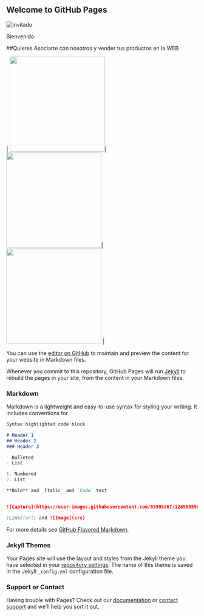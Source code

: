 ## Welcome to GitHub Pages

![invitado](https://user-images.githubusercontent.com/83998267/126918362-6d7e22fc-6934-4d98-bcf9-bb4ab3b49ff7.png)


Bienvenido 

##Quieres Asociarte con nosotros y vender tus productos en la WEB

| <img src="https://user-images.githubusercontent.com/83998267/126918806-35b3b983-3667-4d70-89a0-2a7ba3d8957e.jpg" width="250">|<img src="https://user-images.githubusercontent.com/83998267/126918845-7e2f9230-a192-4ac1-80df-c8d701490fb2.jpg" width="250">| <img src="https://user-images.githubusercontent.com/83998267/126918875-d65b9972-d654-4328-95de-5cae90b171f7.jpg" width="250"> |








You can use the [editor on GitHub](https://github.com/GlmAndresMau09/Software_Libre/edit/gh-pages/index.md) to maintain and preview the content for your website in Markdown files.

Whenever you commit to this repository, GitHub Pages will run [Jekyll](https://jekyllrb.com/) to rebuild the pages in your site, from the content in your Markdown files.

### Markdown

Markdown is a lightweight and easy-to-use syntax for styling your writing. It includes conventions for

```markdown
Syntax highlighted code block

# Header 1
## Header 2
### Header 3

- Bulleted
- List

1. Numbered
2. List

**Bold** and _Italic_ and `Code` text


![Captura](https://user-images.githubusercontent.com/83998267/126908596-9db198d6-cb0f-4b3c-a4b0-d94376b41d7e.PNG)

[Link](url) and ![Image](src)
```

For more details see [GitHub Flavored Markdown](https://guides.github.com/features/mastering-markdown/).

### Jekyll Themes

Your Pages site will use the layout and styles from the Jekyll theme you have selected in your [repository settings](https://github.com/GlmAndresMau09/Software_Libre/settings/pages). The name of this theme is saved in the Jekyll `_config.yml` configuration file.

### Support or Contact

Having trouble with Pages? Check out our [documentation](https://docs.github.com/categories/github-pages-basics/) or [contact support](https://support.github.com/contact) and we’ll help you sort it out.
